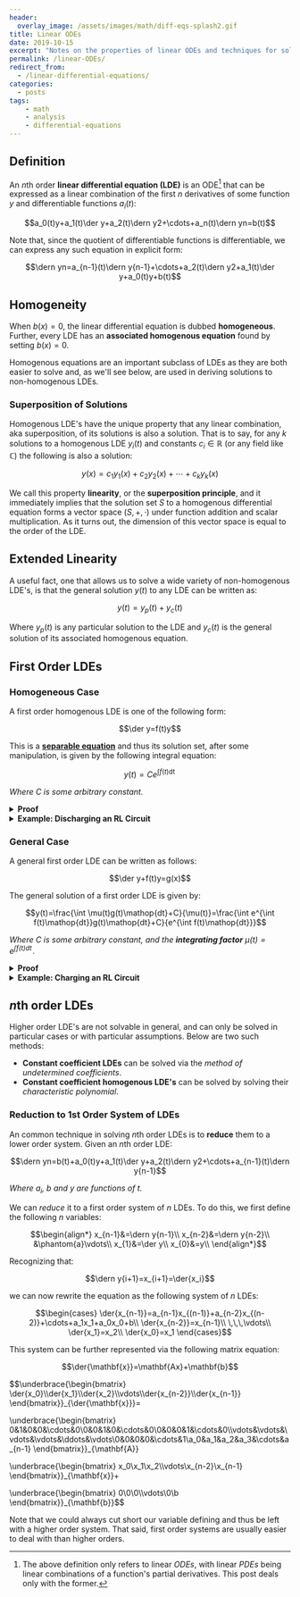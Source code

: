 ```yaml
---
header:
  overlay_image: /assets/images/math/diff-eqs-splash2.gif
title: Linear ODEs
date: 2019-10-15
excerpt: "Notes on the properties of linear ODEs and techniques for solving them."
permalink: /linear-ODEs/
redirect_from:
  - /linear-differential-equations/
categories:
  - posts
tags:
    - math
    - analysis
    - differential-equations
---
```

<!-- original date: 2018-05-28 -->

## Definition
An $n$th order **linear differential equation (LDE)** is an ODE[^f1] that can be expressed as a linear combination of the first $n$ derivatives of some function $y$ and differentiable functions $a_i(t)$:
$\newcommand{\der}[2][t]{\frac{d#2}{d#1}}\newcommand{\dern}[3][t]{\frac{d^{#3}#2}{d#1^{#3}}}$

$$a_0(t)y+a_1(t)\der y+a_2(t)\dern y2+\cdots+a_n(t)\dern yn=b(t)$$

Note that, since the quotient of differentiable functions is differentiable, we can express any such equation in explicit form:

$$\dern yn=a_{n-1}(t)\dern y{n-1}+\cdots+a_2(t)\dern y2+a_1(t)\der y+a_0(t)y+b(t)$$

## Homogeneity
When $b(x)=0$, the linear differential equation is dubbed **homogeneous**. Further, every LDE has an **associated homogenous equation** found by setting $b(x)=0$.

Homogenous equations are an important subclass of LDEs as they are both easier to solve and, as we'll see below, are used in deriving solutions to non-homogenous LDEs.

### Superposition of Solutions
Homogenous LDE's have the unique property that any linear combination, aka superposition, of its solutions is also a solution. That is to say, for any $k$ solutions to a homogenous LDE $y_i(t)$ and constants $c_i\in\mathbb R$ (or any field like $\mathbb C$) the following is also a solution:

$$y(x)=c_1y_1(x)+c_2y_2(x)+\cdots+c_ky_k(x)$$

We call this property **linearity**, or the **superposition principle**, and it immediately implies that the solution set $S$ to a homogenous differential equation forms a vector space $(S,+,\cdot)$ under function addition and scalar multiplication. As it turns out, the dimension of this vector space is equal to the order of the LDE.

## Extended Linearity
A useful fact, one that allows us to solve a wide variety of non-homogenous LDE's, is that the general solution $y(t)$ to any LDE can be written as:

$$y(t)=y_p(t)+y_c(t)$$

Where $y_p(t)$ is any particular solution to the LDE and $y_c(t)$ is the general solution of its associated homogenous equation.

## First Order LDEs
### Homogeneous Case
A first order homogenous LDE is one of the following form:

$$\der y=f(t)y$$

This is a [**separable equation**](/separable-equations) and thus its solution set, after some manipulation, is given by the following integral equation:

$$y(t)=Ce^{\int f(t)\mathop{dt}}$$

*Where $C$ is some arbitrary constant.*

<details><summary><strong>Proof</strong></summary>
The ODE $\der y=f(t)y$ is separable, and so its equilibrium solutions are given by the roots of $y$, which is just $y=0$. The non-equilibrium solutions are given by:

$$\begin{align*}
\der y&=f(t)y&\text{(homogenous LDE)}\\
\int\frac{dy}{y}&=\int f(t)\mathop{dt}&\text{(separable ODE)}\\
\ln y&=\int f(t)\mathop{dt} + C_1&\text{(integration)}\\
y&=e^{\int f(t)\mathop{dt} + C_1}&\text{(exponentiation)}\\
y&=C_2e^{\int f(t)\mathop{dt}}&\\
\end{align*}$$

Notice that $C_2$ is a strictly positive constant over the reals (and non-zero over the complex numbers), but when we let it equal $0$ we arrive at the sole equilibrium solution. As such, the general solution to the LDE is the following indexed by an arbitrary constant $C$:

$$\boxed{y=Ce^{\int f(t)\mathop{dt}}}$$
</details>

<details><summary><strong>Example: Discharging an RL Circuit</strong></summary>
A real world example of a homogenous first order LDE with constant coefficients can be found in considering the current in an RL circuit after it has been fully charged and the source of emf has been removed. The circuit will then  discharge as given by <b>Kirchhoff's loop law</b>:

$$-IR-L\dfrac{dI}{dt}=0$$

We can rearrange the first order homogeneous LDE above as so:

$$\der I = -\frac{R}{L}I$$

And so our general solution is simply:

$$\begin{align}
I(t)&=C_1e^{\int -R/L\mathop{dt}}\\
&=C_2e^{-Rt/L}
\end{align}$$

Recall that the RL circuit is initially fully charged, i.e $I(0)=\frac{\mathcal{E}}{R}$ (see charging example below). With this initial condition, we can solve for a particular $C_2$:

$$\begin{align}
\frac{\mathcal{E}}{R}&=C_2e^{-R(0)/L}\\
&=C_2e^0\\
&=C_2
\end{align}$$

Plugging this back into our general solution, we can conclude that the current $I(t)$ of a fully charged discharing RL circuit is given by:

$$\boxed{I(t)=\frac{\mathcal{E}}{R}e^{-Rt/L}}$$
</details>

<!-- The above equation is the **general solution** to any given first order homogeneous LDE. To arrive at a **particular solution**, that is solve for the constant $C$, one would need to be given an **initial condition** (i.e some pair $(x,y)$ on the function). -->

### General Case
A general first order LDE can be written as follows:

$$\der y+f(t)y=g(x)$$

The general solution of a first order LDE is given by:

$$y(t)=\frac{\int \mu(t)g(t)\mathop{dt}+C}{\mu(t)}=\frac{\int e^{\int f(t)\mathop{dt}}g(t)\mathop{dt}+C}{e^{\int f(t)\mathop{dt}}}$$

*Where $C$ is some arbitrary constant, and the **integrating factor** $\mu(t)=e^{\int f(t)\mathop{dt}}$.*

<details><summary><strong>Proof</strong></summary>
I'll do it later.
</details>

<details><summary><strong>Example: Charging an RL Circuit</strong></summary>
A real world example of a general first order LDE with constant coefficients can be found in considering the current of an RL circuit, which is given by Kirchhoff's loop law:

$$\mathcal{E}-IR-L\dfrac{dI}{dt}=0$$

<p><i>Where emf $\mathcal{E}$ and current $I$ are functions of time $t$, and resistance $R$ and inductance $L$ are constants.</i></p>

<p>Rearranging the terms and isolating, we can put it in a more familiar form:</p>

$$\dfrac{dI}{dt}+\frac{R}{L}I=\frac{\mathcal{E}}{L}$$

To solve this first order LDE, we first compute the integrating factor:

$$\mu(t)=e^{\int R/L\;dt}=Ce^{Rt/L}$$

Plugging this into our general formula and simplifying we find the following general solution:
$$\begin{align}
I(t)&=\frac{\int \mu(t)g(t)\mathop{dt}+C_1}{\mu(t)}\\
&=\frac{\frac{C\int e^{Rt/L}\mathcal{E}}{L}\mathop{dt}+C_1}{Ce^{Rt/L}}\\
&=\frac{\frac{\mathcal{E}}{L}\int e^{Rt/L}\mathop{dt}+C_2}{e^{Rt/L}}\\
&=\frac{\mathcal{E}e^{Rt/L}+C_3}{Re^{Rt/L}}
\end{align}$$

If we assume the current is intially 0, i.e. $I(0)=0$, we can solve for $C_3$:

$$\begin{align}
0&=\frac{\mathcal{E}e^{R(0)/L}+C_3}{Re^{R(0)/L}}\\
&=\frac{\mathcal{E}e^0+C_3}{Re^0}\\
&=\frac{\mathcal{E}+C_3}{R}\\
\rightarrow C_3&=-\mathcal{E}
\end{align}$$

Plugging this back into our general solution we finally arrive at our particular solution:

$$\begin{align}
I(t)&=\frac{\mathcal{E}e^{Rt/L}-\mathcal{E}}{Re^{Rt/L}}\\
&=\frac{\mathcal{E}}{R}\left(\frac{e^{Rt/L}-1}{e^{Rt/L}}\right)\\
&=\frac{\mathcal{E}}{R}\left(1-e^{-Rt/L}\right)
\end{align}$$

And so, we can conclude that the current $I(t)$ in an RL circuit as a function of time is given by:

$$\boxed{I(t)=\frac{\mathcal{E}}{R}\left(1-e^{-Rt/L}\right)}$$

As a side note, notice that as time increases the current asymptotes. In particular we have:

$$\begin{align}
\lim_{t\rightarrow\infty}{I(t)}&=\lim_{t\rightarrow\infty}\frac{\mathcal{E}}{R}\left(1-e^{-Rt/L}\right)\\
&=\lim_{t\rightarrow\infty}\frac{\mathcal{E}}{R}\left(1-\frac{1}{e^{Rt/L}}\right)\\
&=\frac{\mathcal{E}}{R}\left(1-0\right)\\
&=\frac{\mathcal{E}}{R}
\end{align}$$
</details>

<!-- ## Second Order Solution

### Homogeneous w/ Constant Coefficients

<details><summary><strong>Proof</strong></summary>
</details>

#### Real Roots
#### Complex Roots
#### Multiplicity of Roots -->

## $n$th order LDEs
Higher order LDE's are not solvable in general, and can only be solved in particular cases or with particular assumptions. Below are two such methods:

- **Constant coefficient LDEs** can be solved via the *method of undetermined coefficients*.
- **Constant coefficient homogenous LDE's** can be solved by solving their *characteristic polynomial*.

<!-- One such example are homogenous LDE's with constant coefficients, which can be solved in a manner similar to that of the second order case detailed in the previous section. -->

### Reduction to 1st Order System of LDEs
An common technique in solving $n$th order LDEs is to **reduce** them to a lower order system. Given an $n$th order LDE:

$$\dern yn=b(t)+a_0(t)y+a_1(t)\der y+a_2(t)\dern y2+\cdots+a_{n-1}(t)\dern y{n-1}$$

*Where $a_i$, $b$ and $y$ are functions of $t$.*

We can *reduce* it to a first order system of $n$ LDEs. To do this, we first define the following $n$ variables:

$$\begin{align*}
x_{n-1}&=\dern y{n-1}\\
x_{n-2}&=\dern y{n-2}\\
&\phantom{a}\vdots\\
x_{1}&=\der y\\
x_{0}&=y\\
\end{align*}$$

Recognizing that:

$$\dern y{i+1}=x_{i+1}=\der{x_i}$$

we can now rewrite the equation as the following system of $n$ LDEs:

$$\begin{cases}
\der{x_{n-1}}=a_{n-1}x_{(n-1)}+a_{n-2}x_{(n-2)}+\cdots+a_1x_1+a_0x_0+b\\
\der{x_{n-2}}=x_{n-1}\\
\,\,\,\vdots\\
\der{x_1}=x_2\\
\der{x_0}=x_1
\end{cases}$$

This system can be further represented via the following matrix equation:

$$\der{\mathbf{x}}=\mathbf{Ax}+\mathbf{b}$$

$$\underbrace{\begin{bmatrix}
\der{x_0}\\\der{x_1}\\\der{x_2}\\\vdots\\\der{x_{n-2}}\\\der{x_{n-1}}
\end{bmatrix}}_{\der{\mathbf{x}}}=

\underbrace{\begin{bmatrix}
0&1&0&0&\cdots&0\\0&0&1&0&\cdots&0\\0&0&0&1&\cdots&0\\\vdots&\vdots&\vdots&\vdots&\ddots&\vdots\\0&0&0&0&\cdots&1\\a_0&a_1&a_2&a_3&\cdots&a_{n-1}
\end{bmatrix}}_{\mathbf{A}}

\underbrace{\begin{bmatrix}
x_0\\x_1\\x_2\\\vdots\\x_{n-2}\\x_{n-1}
\end{bmatrix}}_{\mathbf{x}}+

\underbrace{\begin{bmatrix}
0\\0\\0\\\vdots\\0\\b
\end{bmatrix}}_{\mathbf{b}}$$

Note that we could always cut short our variable defining and thus be left with a higher order system. That said, first order systems are usually easier to deal with than higher orders.

<!-- footer -->

[^f1]: The above definition only refers to linear *ODEs*, with linear *PDEs* being linear combinations of a function's partial derivatives. This post deals only with the former.